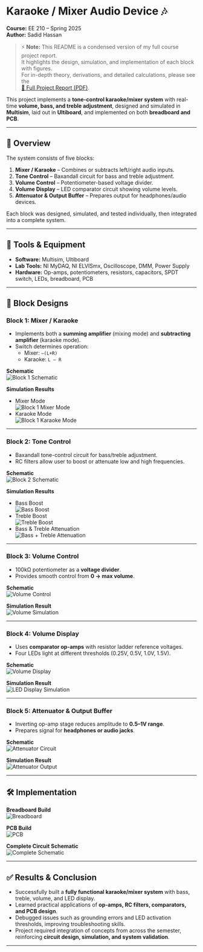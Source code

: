 # Karaoke / Mixer Audio Device 🎶

**Course:** EE 210 – Spring 2025  
**Author:** Sadid Hassan  

> ⚡ **Note:** This README is a condensed version of my full course project report.  
> It highlights the design, simulation, and implementation of each block with figures.  
> For in-depth theory, derivations, and detailed calculations, please see the  
> [📄 Full Project Report (PDF)](docs/FinalReport.docx).

This project implements a **tone-control karaoke/mixer system** with real-time **volume, bass, and treble adjustment**, designed and simulated in **Multisim**, laid out in **Ultiboard**, and implemented on both **breadboard and PCB**.

---

## 📝 Overview
The system consists of five blocks:
1. **Mixer / Karaoke** – Combines or subtracts left/right audio inputs.  
2. **Tone Control** – Baxandall circuit for bass and treble adjustment.  
3. **Volume Control** – Potentiometer-based voltage divider.  
4. **Volume Display** – LED comparator circuit showing volume levels.  
5. **Attenuator & Output Buffer** – Prepares output for headphones/audio devices.  

Each block was designed, simulated, and tested individually, then integrated into a complete system.

---

## 🔧 Tools & Equipment
- **Software:** Multisim, Ultiboard  
- **Lab Tools:** NI MyDAQ, NI ELVISmx, Oscilloscope, DMM, Power Supply  
- **Hardware:** Op-amps, potentiometers, resistors, capacitors, SPDT switch, LEDs, breadboard, PCB  

---

## 📐 Block Designs

### Block 1: Mixer / Karaoke
- Implements both a **summing amplifier** (mixing mode) and **subtracting amplifier** (karaoke mode).  
- Switch determines operation:  
  - Mixer: `–(L+R)`  
  - Karaoke: `L – R`  

**Schematic**  
![Block 1 Schematic](images/Figure1.jpg)  

**Simulation Results**  
- Mixer Mode  
  ![Block 1 Mixer Mode](images/Figure2.jpg)  
- Karaoke Mode  
  ![Block 1 Karaoke Mode](images/Figure3.jpg)  

---

### Block 2: Tone Control
- Baxandall tone-control circuit for bass/treble adjustment.  
- RC filters allow user to boost or attenuate low and high frequencies.  

**Schematic**  
![Block 2 Schematic](images/Figure4.jpg)  

**Simulation Results**  
- Bass Boost  
  ![Bass Boost](images/Figure5.jpg)  
- Treble Boost  
  ![Treble Boost](images/Figure6.jpg)  
- Bass & Treble Attenuation  
  ![Bass + Treble Attenuation](images/Figure7.jpg)  

---

### Block 3: Volume Control
- 100kΩ potentiometer as a **voltage divider**.  
- Provides smooth control from **0 → max volume**.  

**Schematic**  
![Volume Control](images/Figure8.jpg)  

**Simulation Result**  
![Volume Simulation](images/Figure9.jpg)  

---

### Block 4: Volume Display
- Uses **comparator op-amps** with resistor ladder reference voltages.  
- Four LEDs light at different thresholds (0.25V, 0.5V, 1.0V, 1.5V).  

**Schematic**  
![Volume Display](images/Figure10.jpg)  

**Simulation Result**  
![LED Display Simulation](images/Figure11.jpg)  

---

### Block 5: Attenuator & Output Buffer
- Inverting op-amp stage reduces amplitude to **0.5–1V range**.  
- Prepares signal for **headphones or audio jacks**.  

**Schematic**  
![Attenuator Circuit](images/Figure12.jpg)  

**Simulation Result**  
![Attenuator Output](images/Figure13.jpg)  

---

## 🛠️ Implementation

**Breadboard Build**  
![Breadboard](images/Figure14.jpg)  

**PCB Build**  
![PCB](images/Figure15.jpg)  

**Complete Circuit Schematic**  
![Complete Schematic](images/Figure16.jpg)  

---

## ✅ Results & Conclusion
- Successfully built a **fully functional karaoke/mixer system** with bass, treble, volume, and LED display.  
- Learned practical applications of **op-amps, RC filters, comparators, and PCB design**.  
- Debugged issues such as grounding errors and LED activation thresholds, improving troubleshooting skills.  
- Project required integration of concepts from across the semester, reinforcing **circuit design, simulation, and system validation**.  

---

